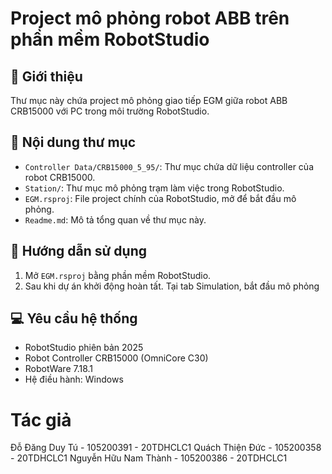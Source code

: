 # Project mô phỏng robot ABB trên phần mềm RobotStudio

## 📌 Giới thiệu

Thư mục này chứa project mô phỏng giao tiếp EGM giữa robot ABB CRB15000 với PC trong môi trường RobotStudio.

## 📁 Nội dung thư mục
- `Controller Data/CRB15000_5_95/`: Thư mục chứa dữ liệu controller của robot CRB15000.
- `Station/`: Thư mục mô phỏng trạm làm việc trong RobotStudio.
- `EGM.rsproj`: File project chính của RobotStudio, mở để bắt đầu mô phỏng.
- `Readme.md`: Mô tả tổng quan về thư mục này.

## 📘 Hướng dẫn sử dụng
1. Mở `EGM.rsproj` bằng phần mềm RobotStudio.
2. Sau khi dự án khởi động hoàn tất. Tại tab Simulation, bắt đầu mô phỏng

## 💻 Yêu cầu hệ thống
- RobotStudio phiên bản 2025
- Robot Controller CRB15000 (OmniCore C30)
- RobotWare 7.18.1
- Hệ điều hành: Windows

# Tác giả
  Đỗ Đăng Duy Tú - 105200391 - 20TDHCLC1 
  Quách Thiện Đức - 105200358 - 20TDHCLC1
  Nguyễn Hữu Nam Thành - 105200386 - 20TDHCLC1

